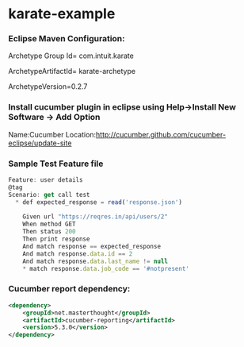 # karate-example

### Eclipse Maven Configuration:

Archetype Group Id= com.intuit.karate

ArchetypeArtifactId= karate-archetype

ArchetypeVersion=0.2.7

### Install cucumber plugin in eclipse using Help->Install New Software -> Add Option
Name:Cucumber
Location:http://cucumber.github.com/cucumber-eclipse/update-site

### Sample Test Feature file
```js
Feature: user details
@tag
Scenario: get call test
  * def expected_response = read('response.json')
  
    Given url "https://reqres.in/api/users/2"
    When method GET
    Then status 200
    Then print response
    And match response == expected_response
    And match response.data.id == 2
    And match response.data.last_name != null  
    * match response.data.job_code == '#notpresent'
```

### Cucumber report dependency:
```xml
<dependency>
    <groupId>net.masterthought</groupId>
    <artifactId>cucumber-reporting</artifactId>
    <version>5.3.0</version>
</dependency>
```
